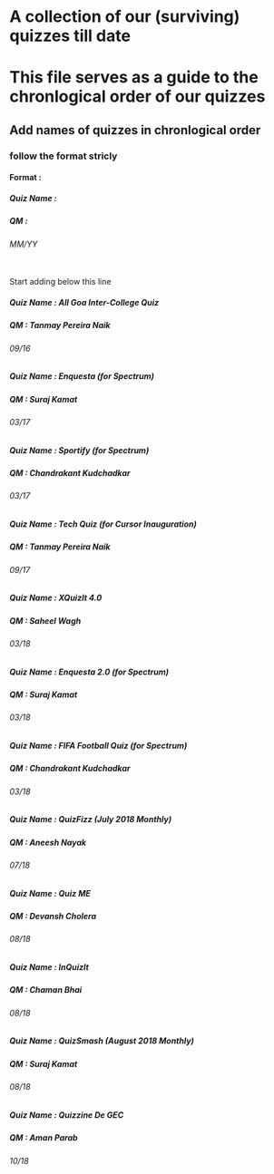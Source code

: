# A collection of our (surviving) quizzes till date
# This file serves as a guide to the chronlogical order of our quizzes
## Add names of quizzes in chronlogical order
### follow the format stricly 
#### Format :
##### Quiz Name :
##### QM :
###### MM/YY
</br> Start adding below this line </br>  

##### Quiz Name : All Goa Inter-College Quiz
##### QM : Tanmay Pereira Naik
###### 09/16

##### Quiz Name : Enquesta (for Spectrum)
##### QM : Suraj Kamat
###### 03/17


##### Quiz Name : Sportify (for Spectrum)
##### QM : Chandrakant Kudchadkar
###### 03/17


##### Quiz Name : Tech Quiz (for Cursor Inauguration)
##### QM : Tanmay Pereira Naik
###### 09/17


##### Quiz Name : XQuizIt 4.0
##### QM : Saheel Wagh
###### 03/18


##### Quiz Name : Enquesta 2.0 (for Spectrum)
##### QM : Suraj Kamat
###### 03/18


##### Quiz Name : FIFA Football Quiz (for Spectrum)
##### QM : Chandrakant Kudchadkar
###### 03/18


##### Quiz Name : QuizFizz (July 2018 Monthly)
##### QM : Aneesh Nayak
###### 07/18

##### Quiz Name : Quiz ME
##### QM : Devansh Cholera
###### 08/18

##### Quiz Name : InQuizIt
##### QM : Chaman Bhai
###### 08/18

##### Quiz Name : QuizSmash (August 2018 Monthly)
##### QM : Suraj Kamat
###### 08/18

##### Quiz Name : Quizzine De GEC
##### QM : Aman Parab
###### 10/18